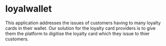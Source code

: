 # loyalwallet
This application addresses the issues of customers having to many loyalty cards in their wallet. Our solution for the loyalty card providers is to give them the platform  to digitise the loyalty card which they issue to thier customers.
